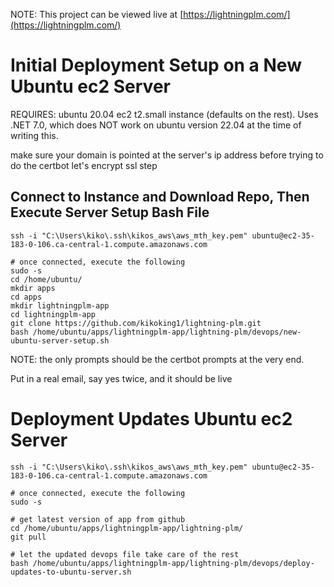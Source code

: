 NOTE: This project can be viewed live at [https://lightningplm.com/](https://lightningplm.com/)

# Initial Deployment Setup on a New Ubuntu ec2 Server

REQUIRES: ubuntu 20.04 ec2 t2.small instance (defaults on the rest). Uses .NET 7.0, which does NOT work on ubuntu version 22.04 at the time of writing this.

make sure your domain is pointed at the server's ip address before trying to do the certbot let's encrypt ssl step

## Connect to Instance and Download Repo, Then Execute Server Setup Bash File

```
ssh -i "C:\Users\kiko\.ssh\kikos_aws\aws_mth_key.pem" ubuntu@ec2-35-183-0-106.ca-central-1.compute.amazonaws.com

# once connected, execute the following
sudo -s
cd /home/ubuntu/
mkdir apps
cd apps
mkdir lightningplm-app
cd lightningplm-app
git clone https://github.com/kikoking1/lightning-plm.git
bash /home/ubuntu/apps/lightningplm-app/lightning-plm/devops/new-ubuntu-server-setup.sh
```

NOTE: the only prompts should be the certbot prompts at the very end.

Put in a real email, say yes twice, and it should be live

# Deployment Updates Ubuntu ec2 Server

```
ssh -i "C:\Users\kiko\.ssh\kikos_aws\aws_mth_key.pem" ubuntu@ec2-35-183-0-106.ca-central-1.compute.amazonaws.com

# once connected, execute the following
sudo -s

# get latest version of app from github
cd /home/ubuntu/apps/lightningplm-app/lightning-plm/
git pull

# let the updated devops file take care of the rest
bash /home/ubuntu/apps/lightningplm-app/lightning-plm/devops/deploy-updates-to-ubuntu-server.sh
```
